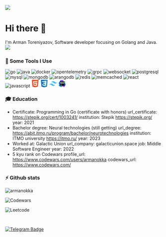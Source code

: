 ![](https://github.com/halfrost/halfrost/blob/master/icons/header_.png)

# Hi there 👋

I'm Arman Toreniyazov, Software developer focusing on Golang and Java. <img src="https://media.giphy.com/media/h5dJapCzKEdZb3BVRI/giphy.gif" width="50">

<h3>🚀 Some Tools I Use</h3>
<p align="left">
<img src="https://cdn.svgporn.com/logos/go.svg" alt="go" width="25" height="25" />
<img src="https://cdn.svgporn.com/logos/java.svg" alt="java" width="25" height="25" />
<img src="https://cdn.svgporn.com/logos/docker-icon.svg" alt="docker" width="25" height="25" />
<img src="https://cdn.svgporn.com/logos/opentelemetry.svg" alt="opentelemetry" width="25" height="25" />
  
<img src="https://cdn.svgporn.com/logos/grpc.svg" alt="grpc" width="25" height="25" />
<img src="https://cdn.svgporn.com/logos/websocket.svg" alt="websocket" width="25" height="25" />
  
<img src="https://cdn.svgporn.com/logos/postgresql.svg" alt="postgresql" width="25" height="25" />
<img src="https://cdn.svgporn.com/logos/mysql.svg" alt="mysql" width="25" height="25" />
<img src="https://cdn.svgporn.com/logos/mongodb.svg" alt="mongodb" width="25" height="25" />
<img src="https://cdn.svgporn.com/logos/arangodb.svg" alt="arangodb" width="25" height="25" />
<img src="https://cdn.svgporn.com/logos/redis.svg" alt="redis" width="25" height="25" />
<img src="https://cdn.svgporn.com/logos/memcached.svg" alt="memcached" width="25" height="25" />
  
<img src="https://cdn.svgporn.com/logos/react.svg" alt="react" width="25" height="25" />
<img src="https://cdn.svgporn.com/logos/javascript.svg" alt="javascript" width="25" height="25" />
<img src="https://raw.githubusercontent.com/devicons/devicon/master/icons/html5/html5-original.svg" alt="html5" width="25" height="25" />
<img src="https://raw.githubusercontent.com/devicons/devicon/master/icons/css3/css3-original.svg" alt="css3" width="25" height="25" />
<img src="https://raw.githubusercontent.com/devicons/devicon/master/icons/tailwindcss/tailwindcss-original.svg" alt="tailwindcss" width="25" height="25" />

<img src="https://raw.githubusercontent.com/devicons/devicon/master/icons/goland/goland-original.svg" alt="goland" width="25" height="25" />
</p>

<h3>🎓 Education</h3>

- Certificate: Programming in Go (certificate with honors)
  url_certificate: https://stepik.org/cert/1003241/
  institution: Stepik https://stepik.org/
  year: 2021
- Bachelor degree: Neural technologies (still getting)
  url_degree: https://abit.itmo.ru/program/bachelor/neurotechnologies
  institution: ITMO university https://itmo.ru/
  year: 2023
- Worked at: Galactic Union
  url_company: galacticunion.space
  job: Middle Software Engineer
  year: 2022
- 5 kyu rank on Codewars
  profile_url: https://www.codewars.com/users/armanokka
  codewars_url: https://www.codewars.com/




<h3>⚡️ Github stats</h3>

<img  src="https://github-readme-stats-git-masterrstaa-rickstaa.vercel.app/api?username=armanokka&show_icons=true&theme=tokyonight&icon_color=6392DF&hide=prs" alt="armanokka">

![Codewars](https://www.codewars.com/users/armanokka/badges/large)

![Leetcode](https://leetcode.card.workers.dev/armanokka?theme=unicorn&font=baloo&extension=activity)

<br />


[![Telegram Badge](https://img.shields.io/badge/-Telegram-blue?style=plastic&logo=telegram&logoColor=white&link=https://t.me/armanokka)](https://t.me/armanokka)

<br />
